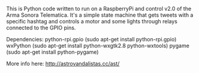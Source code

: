 This is Python code written to run on a RaspberryPi and control v2.0 of the Arma Sonora Telematica. It's a simple state machine that gets tweets with a specific hashtag and controls a motor and some lights through relays connected to the GPIO pins.

Dependencies:
	python-rpi.gpio (sudo apt-get install python-rpi.gpio)
	wxPython (sudo apt-get install python-wxgtk2.8 python-wxtools)
	pygame (sudo apt-get install python-pygame)

More info here: http://astrovandalistas.cc/ast/
